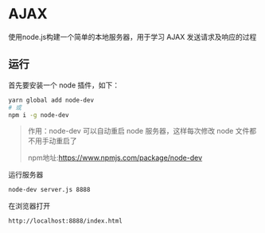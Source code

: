 # AJAX

使用node.js构建一个简单的本地服务器，用于学习 AJAX 发送请求及响应的过程

## 运行

首先要安装一个 node 插件，如下：

```sh
yarn global add node-dev
# 或
npm i -g node-dev
```

> 作用：node-dev 可以自动重启 node 服务器，这样每次修改 node 文件都不用手动重启了
>
> npm地址:https://www.npmjs.com/package/node-dev

运行服务器

```sh
node-dev server.js 8888
```

在浏览器打开

```http
http://localhost:8888/index.html
```



